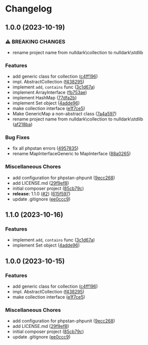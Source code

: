 # Changelog

## 1.0.0 (2023-10-19)


### ⚠ BREAKING CHANGES

* rename project name from nulldark\collection to nulldark\stdlib

### Features

* add generic class for collection ([c4ff196](https://github.com/nulldark/stdlib/commit/c4ff1964b53ccb968c79280cbb48de18369a2b59))
* impl. AbstractCollection ([f438295](https://github.com/nulldark/stdlib/commit/f4382954f834bfac18a05b30a9953a40d171433d))
* implement `add`, `contains` func ([3c1d67a](https://github.com/nulldark/stdlib/commit/3c1d67a8fd6643bf27abc5e0291912205133f08e))
* implement ArrayInterface ([fb753ae](https://github.com/nulldark/stdlib/commit/fb753aed5c78cc26d85bbdef6fb67a5f2c40e432))
* implement HashMap ([77dfa2b](https://github.com/nulldark/stdlib/commit/77dfa2bc565d35154c182949de0b30f85991c486))
* implement Set object ([4adde96](https://github.com/nulldark/stdlib/commit/4adde96032ffd829ee02bcdbfcc4c3eda0222abf))
* make collection interface ([e1f7ce5](https://github.com/nulldark/stdlib/commit/e1f7ce5cd8f8e89afd2001ad94fe2383a47dc78b))
* Make GenericMap a non-abstract class ([7a4a597](https://github.com/nulldark/stdlib/commit/7a4a5978a13127e12adcf4e3c7e89f9e3e1823e2))
* rename project name from nulldark\collection to nulldark\stdlib ([af218ba](https://github.com/nulldark/stdlib/commit/af218ba669423019d455c0e854c0b7e00f28dbcb))


### Bug Fixes

* fix all phpstan errors ([4957835](https://github.com/nulldark/stdlib/commit/4957835362facc5d42ad7a59a3dc571bc3799675))
* rename MapInterfaceGeneric to MapInterface ([88a0265](https://github.com/nulldark/stdlib/commit/88a02653a7e6df0e60a01f24c1a4dc5dc9b8b9f3))


### Miscellaneous Chores

* add configuration for phpstan-phpunit ([9ecc268](https://github.com/nulldark/stdlib/commit/9ecc268dc5af4a054f2cbb394b26e06e2fdfb715))
* add LICENSE.md ([29f9ef8](https://github.com/nulldark/stdlib/commit/29f9ef867f22709238a6ec4afaf9e66994b98c6e))
* initial composer project ([85cb79c](https://github.com/nulldark/stdlib/commit/85cb79cbfebdbd097e1f0b3ef2b48a4d46655f47))
* **release:** 1.1.0 ([#2](https://github.com/nulldark/stdlib/issues/2)) ([615f597](https://github.com/nulldark/stdlib/commit/615f5976b31dc4c1778c645ccc3136f661d957c7))
* update .gitignore ([ee0ccc9](https://github.com/nulldark/stdlib/commit/ee0ccc940138518c181631d55002fad0237aa3a6))

## 1.1.0 (2023-10-16)


### Features

* implement `add`, `contains` func ([3c1d67a](https://github.com/nulldark/collection/commit/3c1d67a8fd6643bf27abc5e0291912205133f08e))
* implement Set object ([4adde96](https://github.com/nulldark/collection/commit/4adde96032ffd829ee02bcdbfcc4c3eda0222abf))

## 1.0.0 (2023-10-15)


### Features

* add generic class for collection ([c4ff196](https://github.com/nulldark/collection/commit/c4ff1964b53ccb968c79280cbb48de18369a2b59))
* impl. AbstractCollection ([f438295](https://github.com/nulldark/collection/commit/f4382954f834bfac18a05b30a9953a40d171433d))
* make collection interface ([e1f7ce5](https://github.com/nulldark/collection/commit/e1f7ce5cd8f8e89afd2001ad94fe2383a47dc78b))


### Miscellaneous Chores

* add configuration for phpstan-phpunit ([9ecc268](https://github.com/nulldark/collection/commit/9ecc268dc5af4a054f2cbb394b26e06e2fdfb715))
* add LICENSE.md ([29f9ef8](https://github.com/nulldark/collection/commit/29f9ef867f22709238a6ec4afaf9e66994b98c6e))
* initial composer project ([85cb79c](https://github.com/nulldark/collection/commit/85cb79cbfebdbd097e1f0b3ef2b48a4d46655f47))
* update .gitignore ([ee0ccc9](https://github.com/nulldark/collection/commit/ee0ccc940138518c181631d55002fad0237aa3a6))
